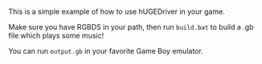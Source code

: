 This is a simple example of how to use hUGEDriver in your game.

Make sure you have RGBDS in your path, then run `build.bat` to build a .gb file which plays some music!

You can run `output.gb` in your favorite Game Boy emulator.

